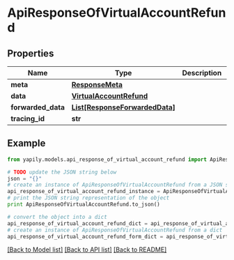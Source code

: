 # ApiResponseOfVirtualAccountRefund


## Properties
Name | Type | Description | Notes
------------ | ------------- | ------------- | -------------
**meta** | [**ResponseMeta**](ResponseMeta.md) |  | [optional] 
**data** | [**VirtualAccountRefund**](VirtualAccountRefund.md) |  | [optional] 
**forwarded_data** | [**List[ResponseForwardedData]**](ResponseForwardedData.md) |  | [optional] 
**tracing_id** | **str** |  | [optional] 

## Example

```python
from yapily.models.api_response_of_virtual_account_refund import ApiResponseOfVirtualAccountRefund

# TODO update the JSON string below
json = "{}"
# create an instance of ApiResponseOfVirtualAccountRefund from a JSON string
api_response_of_virtual_account_refund_instance = ApiResponseOfVirtualAccountRefund.from_json(json)
# print the JSON string representation of the object
print ApiResponseOfVirtualAccountRefund.to_json()

# convert the object into a dict
api_response_of_virtual_account_refund_dict = api_response_of_virtual_account_refund_instance.to_dict()
# create an instance of ApiResponseOfVirtualAccountRefund from a dict
api_response_of_virtual_account_refund_form_dict = api_response_of_virtual_account_refund.from_dict(api_response_of_virtual_account_refund_dict)
```
[[Back to Model list]](../README.md#documentation-for-models) [[Back to API list]](../README.md#documentation-for-api-endpoints) [[Back to README]](../README.md)


